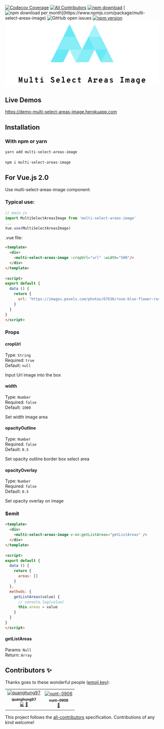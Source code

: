 [![Codecov Coverage](https://img.shields.io/codecov/c/github/sun-asterisk-research/multi-select-areas-image/master.svg?style=flat-square)](https://codecov.io/gh/sun-asterisk-research/multi-select-areas-image/)
[![All Contributors](https://img.shields.io/badge/all_contributors-2-orange.svg?style=flat-square)](#contributors-)
[![npm download](https://img.shields.io/npm/dt/multi-select-areas-image.svg?maxAge=30)](https://www.npmjs.com/package/multi-select-areas-image)
[![npm download per month](https://img.shields.io/npm/dm/multi-select-areas-image.svg?)](https://www.npmjs.com/package/multi-select-areas-image)
![GitHub open issues](https://img.shields.io/github/issues/sun-asterisk-research/multi-select-areas-image)
[![npm version](https://img.shields.io/npm/v/multi-select-areas-image.svg)](https://www.npmjs.com/package/multi-select-areas-image)
![](/logo3.png)
## Live Demos

https://demo-multi-select-areas-image.herokuapp.com

## Installation

### With npm or yarn

```bash
yarn add multi-select-areas-image

npm i multi-select-areas-image
```
## For Vue.js 2.0

Use multi-select-areas-image component:

### Typical use:
``` js
// main.js
import MultiSelectAreasImage from 'multi-select-areas-image'
...
Vue.use(MultiSelectAreasImage)
```
.vue file:
``` html
<template>
  <div>
    <multi-select-areas-image :cropUrl="url" :width="500"/>
  </div>
</template>

<script>
export default {
  data () {
    return {
      url: "https://images.pexels.com/photos/67636/rose-blue-flower-rose-blooms-67636.jpeg?auto=compress&cs=tinysrgb&dpr=1&w=500"
    }
  }
}
</script>
```

### Props
#### cropUrl
Type: `String`<br>
Required: `true`<br>
Default: `null`

Input Url image into the box

#### width
Type: `Number`<br>
Required: `false`<br>
Default: `1000`

Set width image area

#### opacityOutline
Type: `Number`<br>
Required: `false`<br>
Default: `0.5`

Set opacity outline border box select area

#### opacityOverlay
Type: `Number`<br>
Required: `false`<br>
Default: `0.5`

Set opacity overlay on image

### $emit

``` html
<template>
  <div>
    <multi-select-areas-image v-on:getListAreas="getListAreas" />
  </div>
</template>

<script>
export default {
  data () {
    return {
      areas: []
    }
  },
  methods: {
    getListAreas(value) {
      // console.log(value)
      this.areas = value
    }
  }
}
</script>
```

#### getListAreas
Params: `Null`<br>
Return: `Array`

## Contributors ✨

Thanks goes to these wonderful people ([emoji key](https://allcontributors.org/docs/en/emoji-key)):

<!-- ALL-CONTRIBUTORS-LIST:START - Do not remove or modify this section -->
<!-- prettier-ignore-start -->
<!-- markdownlint-disable -->
<table>
  <tr>
    <td align="center"><a href="https://github.com/quanghung97"><img src="https://avatars0.githubusercontent.com/u/25919519?v=4" width="100px;" alt="quanghung97"/><br /><sub><b>quanghung97</b></sub></a><br /><a href="https://github.com/sun-asterisk-research/multi-select-areas-image/commits?author=quanghung97" title="Code">💻</a> <a href="https://github.com/sun-asterisk-research/multi-select-areas-image/commits?author=quanghung97" title="Documentation">📖</a></td>
    <td align="center"><a href="https://github.com/vunt-0906"><img src="https://avatars3.githubusercontent.com/u/52224331?v=4" width="100px;" alt="vunt-0906"/><br /><sub><b>vunt-0906</b></sub></a><br /><a href="https://github.com/sun-asterisk-research/multi-select-areas-image/commits?author=vunt-0906" title="Documentation">📖</a></td>
  </tr>
</table>

<!-- markdownlint-enable -->
<!-- prettier-ignore-end -->
<!-- ALL-CONTRIBUTORS-LIST:END -->

This project follows the [all-contributors](https://github.com/all-contributors/all-contributors) specification. Contributions of any kind welcome!